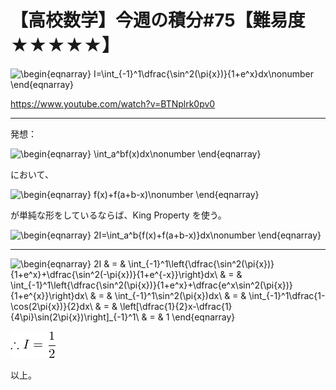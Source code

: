 # 【高校数学】今週の積分#75【難易度★★★★★】

![\begin{eqnarray}
I=\int_{-1}^1\dfrac{\sin^2(\pi{x})}{1+e^x}dx\nonumber
\end{eqnarray}](texclip20200616232909.png)

https://www.youtube.com/watch?v=BTNplrk0pv0

----

発想：

![\begin{eqnarray}
\int_a^bf(x)dx\nonumber
\end{eqnarray}](texclip20200616233104.png)

において、

![\begin{eqnarray}
f(x)+f(a+b-x)\nonumber
\end{eqnarray}](texclip20200616233156.png)

が単純な形をしているならば、King Property を使う。

![\begin{eqnarray}
2I=\int_a^b\{f(x)+f(a+b-x)\}dx\nonumber
\end{eqnarray}](texclip20200616233321.png)

----

![\begin{eqnarray}
2I & = & \int_{-1}^1\left\{\dfrac{\sin^2(\pi{x})}{1+e^x}+\dfrac{\sin^2(-\pi{x})}{1+e^{-x}}\right\}dx\\
& = & \int_{-1}^1\left\{\dfrac{\sin^2(\pi{x})}{1+e^x}+\dfrac{e^x\sin^2(\pi{x})}{1+e^{x}}\right\}dx\\
& = & \int_{-1}^1\sin^2(\pi{x})dx\\
& = & \int_{-1}^1\dfrac{1-\cos(2\pi{x})}{2}dx\\
& = & \left[\dfrac{1}{2}x-\dfrac{1}{4\pi}\sin(2\pi{x})\right]_{-1}^1\\
& = & 1
\end{eqnarray}](texclip20200616234144.png)

![\therefore{I=\dfrac{1}{2}}](texclip20200616234335.png)

以上。
